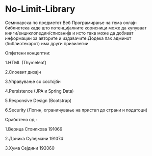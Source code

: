 # No-Limit-Library

Семинарска по предметот Веб Програмирање на тема онлајн библиотека каде што потенцијалните корисници може да купуваат книги/енциклопедии/списанија и исто така може да добиват информации за авторите и издавачите.Додека пак админот (библиотекарот) има други привилегии

Опфатени концептии:

1.HTML (Thymeleaf) 

2.Слоевит дизајн

3.Управување со состојби

4.Persistence (JPA и Spring Data)

5.Responsive Design (Bootstrap)

6.Security (Логин, ограничување на пристап до страни и податоци)

Сработено од :

1.Верица Стоилкова 191069

2.Доника Сулејмани 191074
 
3.Хума Сејдини 193060

